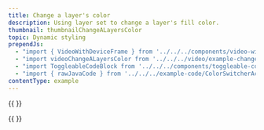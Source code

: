 ```yaml
---
title: Change a layer's color
description: Using layer set to change a layer's fill color.
thumbnail: thumbnailChangeALayersColor
topic: Dynamic styling
prependJs:
  - "import { VideoWithDeviceFrame } from '../../../components/video-with-device-frame'"
  - "import videoChangeALayersColor from '../../../video/example-changealayerscolor.mp4'"
  - "import ToggleableCodeBlock from '../../../components/toggleable-code-block'"
  - "import { rawJavaCode } from '../../../example-code/ColorSwitcherActivity.js'"
contentType: example
---
```


{{
  <VideoWithDeviceFrame
    videoFile={videoChangeALayersColor}
    rotation="horizontal"
    device="pixel-2"
  />
}}


<!-- Any notes about this example would go here. -->

{{
  <ToggleableCodeBlock
    java={rawJavaCode}
  />
}}
